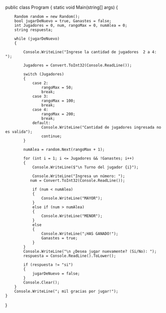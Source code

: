 public class Program
{
    static void Main(string[] args)
    {

        Random random = new Random();
        bool jugarDeNuevo = true, Ganastes = false;
        int Jugadores = 0, num, rangoMax = 0, numAlea = 0;
        string respuesta;

        while (jugarDeNuevo)
        {

            Console.WriteLine("Ingrese la cantidad de jugadores  2 a 4: ");

            Jugadores = Convert.ToInt32(Console.ReadLine());

            switch (Jugadores)
            {
                case 2:
                    rangoMax = 50;
                    break;
                case 3:
                    rangoMax = 100;
                    break;
                case 4:
                    rangoMax = 200;
                    break;
                default:
                    Console.WriteLine("Cantidad de jugadores ingresada no es valida");
                    continue;
            }

            numAlea = random.Next(rangoMax + 1);

            for (int i = 1; i <= Jugadores && !Ganastes; i++)
            {
                Console.WriteLine($"\n Turno del jugador {i}");

                Console.WriteLine("Ingresa un número: ");
               num = Convert.ToInt32(Console.ReadLine());

                if (num < numAlea)
                {
                    Console.WriteLine("MAYOR");
                }
                else if (num > numAlea)
                {
                    Console.WriteLine("MENOR");
                }
                else
                {
                    Console.WriteLine("¡HAS GANADO!");
                    Ganastes = true;
                }
            }
            Console.WriteLine("\n ¿Desea jugar nuevamente? (Si/No): ");
            respuesta = Console.ReadLine().ToLower();

            if (respuesta != "si")
            {
                jugarDeNuevo = false;
            }
            Console.Clear();
        }
        Console.WriteLine("¡ mil gracias por jugar!");
    }
}
